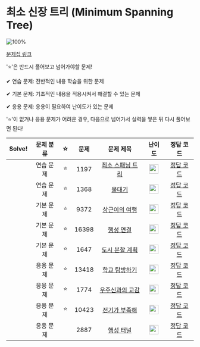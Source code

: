 # 최소 신장 트리 (Minimum Spanning Tree)

![100%](https://progress-bar.dev/0/?scale=9&title=progress&width=500&color=babaca&suffix=/9)

[문제집 링크](https://www.acmicpc.net/workbook/view/9907)

'⭐️'은 반드시 풀어보고 넘어가야할 문제!

✔ 연습 문제: 전반적인 내용 학습을 위한 문제

✔ 기본 문제: 기초적인 내용을 적용시켜서 해결할 수 있는 문제

✔ 응용 문제: 응용이 필요하여 난이도가 있는 문제


'⭐️'이 없거나 응용 문제가 어려운 경우, 다음으로 넘어가서 실력을 쌓은 뒤 다시 풀어보면 된다!

| Solve! | 문제 분류 | ☆ | 문제 | 문제 제목 | 난이도 | 정답 코드 |
| :--: | :--: | :--: | :--: | :--: | :--: | :--: |
|| 연습 문제 | ⭐️ | 1197 | [최소 스패닝 트리](https://www.acmicpc.net/problem/1197) | <img height="25px" width="25px" src="https://static.solved.ac/tier_small/12.svg"/> | [정답 코드](../0x17_MinimumSpanningTree/1197.cpp) |
|| 연습 문제 | ⭐️ | 1368 | [물대기](https://www.acmicpc.net/problem/1368) | <img height="25px" width="25px" src="https://static.solved.ac/tier_small/14.svg"/> | [정답 코드](../0x17_MinimumSpanningTree/1368.cpp) |
|| 기본 문제 | ⭐️ | 9372 | [상근이의 여행](https://www.acmicpc.net/problem/9372) | <img height="25px" width="25px" src="https://static.solved.ac/tier_small/7.svg"/> | [정답 코드](../0x17_MinimumSpanningTree/9372.cpp) |
|| 기본 문제 | ⭐️ | 16398 | [행성 연결](https://www.acmicpc.net/problem/16398) | <img height="25px" width="25px" src="https://static.solved.ac/tier_small/12.svg"/> | [정답 코드](../0x17_MinimumSpanningTree/16398.cpp) |
|| 기본 문제 | ⭐️ | 1647 | [도시 분할 계획](https://www.acmicpc.net/problem/1647) | <img height="25px" width="25px" src="https://static.solved.ac/tier_small/12.svg"/> | [정답 코드](../0x17_MinimumSpanningTree/1647.cpp) |
|| 응용 문제 | ⭐️ | 13418 | [학교 탐방하기](https://www.acmicpc.net/problem/13418) | <img height="25px" width="25px" src="https://static.solved.ac/tier_small/13.svg"/> | [정답 코드](../0x0x17_MinimumSpanningTree1B/13418.cpp) |
|| 응용 문제 | ⭐️ | 1774 | [우주신과의 교감](https://www.acmicpc.net/problem/1774) | <img height="25px" width="25px" src="https://static.solved.ac/tier_small/13.svg"/> | [정답 코드](../0x17_MinimumSpanningTree/1774.cpp) |
|| 응용 문제 | ⭐️ | 10423 | [전기가 부족해](https://www.acmicpc.net/problem/10423) | <img height="25px" width="25px" src="https://static.solved.ac/tier_small/14.svg"/> | [정답 코드](../0x17_MinimumSpanningTree/10423.cpp) |
|| 응용 문제 | | 2887 | [행성 터널](https://www.acmicpc.net/problem/2887) | <img height="25px" width="25px" src="https://static.solved.ac/tier_small/16.svg"/> | [정답 코드](../0x17_MinimumSpanningTree/2887.cpp) |